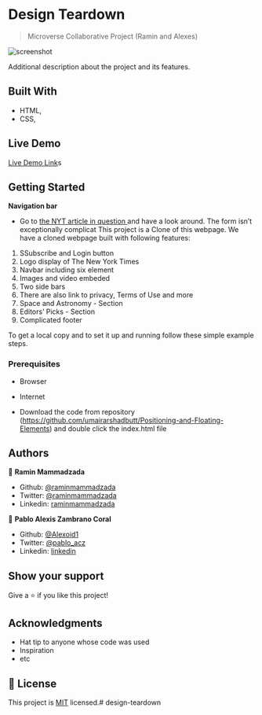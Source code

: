 
# Design Teardown

> Microverse Collaborative Project (Ramin and Alexes)

![screenshot](img/project.png)

Additional description about the project and its features.

## Built With

- HTML,
- CSS,

## Live Demo

[Live Demo Link]()s


## Getting Started

**Navigation bar**
- Go to [the NYT article in question ](https://www.nytimes.com/2014/03/18/science/space/detection-of-waves-in-space-buttresses-landmark-theory-of-big-bang.html?_r=0) and have a look around. The form isn’t exceptionally complicat
This project is a Clone of this webpage.
We have a cloned webpage built with following features:

1. SSubscribe and Login button
2. Logo display of The New York Times
3. Navbar including six element
4. Images and video embeded
5. Two side bars
6. There are also link to privacy, Terms of Use and more
7. Space and Astronomy - Section
8. Editors’ Picks - Section
9. Complicated footer


To get a local copy  and to set it up and running follow these simple example steps.

### Prerequisites

- Browser
- Internet

- Download the code from repository (https://github.com/umairarshadbutt/Positioning-and-Floating-Elements) and double click the index.html file


## Authors

👤 **Ramin Mammadzada**

- Github: [@raminmammadzada](https://github.com/raminmammadzada)
- Twitter: [@raminmammadzada](https://twitter.com/raminmammadzada)
- Linkedin: [raminmammadzada](https://linkedin.com/raminmammadzada) 

👤 **Pablo Alexis Zambrano Coral**

- Github: [@Alexoid1](https://github.com/Alexoid1)
- Twitter: [@pablo_acz](https://twitter.com/pablo_acz)
- Linkedin: [linkedin](https://www.linkedin.com/in/pablo-alexis-zambrano-coral-7a614a189/)



## Show your support

Give a ⭐️ if you like this project!

## Acknowledgments

- Hat tip to anyone whose code was used
- Inspiration
- etc

## 📝 License

This project is [MIT](LICENSE) licensed.# design-teardown

